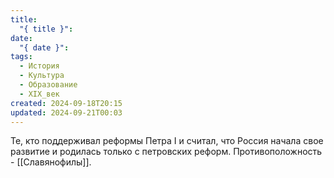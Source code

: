 ```yaml
---
title:
  "{ title }": 
date:
  "{ date }": 
tags:
  - История
  - Культура
  - Образование
  - XIX_век
created: 2024-09-18T20:15
updated: 2024-09-21T00:03
---
```

Те, кто поддерживал реформы Петра I и считал, что Россия начала свое развитие и родилась только с петровских реформ. Противоположность - [[Славянофилы]].
 


